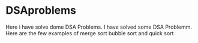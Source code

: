 # DSAproblems
Here i have solve dome DSA Problems.
I have solved some DSA Problemm.
Here are the few examples of merge sort bubble sort and quick sort 


